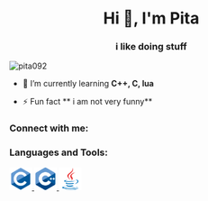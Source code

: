 <h1 align="center">Hi 👋, I'm Pita</h1>
<h3 align="center">i like doing stuff</h3>

<p align="left"> <img src="https://komarev.com/ghpvc/?username=pita092&label=Profile%20views&color=0e75b6&style=flat" alt="pita092" /> </p>

- 🌱 I’m currently learning **C++, C, lua**

- ⚡ Fun fact ** i am not very funny**

<h3 align="left">Connect with me:</h3>
<p align="left">
</p>

<h3 align="left">Languages and Tools:</h3>
<p align="left"> <a href="https://www.cprogramming.com/" target="_blank" rel="noreferrer"> <img src="https://raw.githubusercontent.com/devicons/devicon/master/icons/c/c-original.svg" alt="c" width="40" height="40"/> </a> <a href="https://www.w3schools.com/cpp/" target="_blank" rel="noreferrer"> <img src="https://raw.githubusercontent.com/devicons/devicon/master/icons/cplusplus/cplusplus-original.svg" alt="cplusplus" width="40" height="40"/> </a> <a href="https://www.java.com" target="_blank" rel="noreferrer"> <img src="https://raw.githubusercontent.com/devicons/devicon/master/icons/java/java-original.svg" alt="java" width="40" height="40"/> </a> </p>
